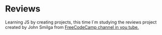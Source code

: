 # Reviews
 
 Learning JS by creating projects, this time I´m studying the reviews project created by John Smilga from <a href="https://www.youtube.com/watch?v=3PHXvlpOkf4&t=675s" target="_blank" >FreeCodeCamp channel in you tube.</a>